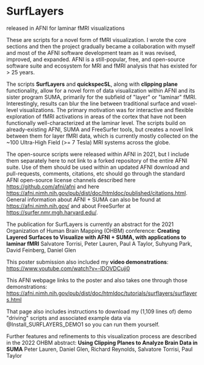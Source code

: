 # SurfLayers
released in AFNI for laminar fMRI visualizations

These are scripts for a novel form of fMRI visualization. I wrote the core sections and then the project gradually became a collaboration with myself and most of the AFNI software development team as it was revised, improved, and expanded. AFNI is a still-popular, free, and open-source software suite and ecosystem for MRI and fMRI analysis that has existed for > 25 years. 

The scripts **SurfLayers** and **quickspecSL**, along with **clipping plane** functionality, allow for a novel form of data visualization within AFNI and its sister program SUMA, primarily for the subfield of "layer" or "laminar" fMRI. Interestingly, results can blur the line between traditional surface and voxel-level visualizations. The primary motivation was for interactive and flexible exploration of fMRI activations in areas of the cortex that have not been functionally well-characterized at the laminar level. The scripts build on already-existing AFNI, SUMA and FreeSurfer tools, but creates a novel link between them for layer fMRI data, which is currently mostly collected on the ~100 Ultra-High Field (>= 7 Tesla) MRI systems across the globe.

The open-source scripts were released within AFNI in 2021, but I include them separately here to not link to a forked repository of the entire AFNI suite. Use of them should be used within an updated AFNI download and pull-requests, comments, citations, etc should go through the standard AFNI open-source license channels described here https://github.com/afni/afni and here https://afni.nimh.nih.gov/pub/dist/doc/htmldoc/published/citations.html. General information about AFNI + SUMA can also be found at https://afni.nimh.nih.gov/ and about FreeSurfer at https://surfer.nmr.mgh.harvard.edu/. 

The publication for SurfLayers is currently an abstract for the 2021 Organization of Human Brain Mapping (OHBM) conference: 
**Creating Layered Surfaces to Visualize with AFNI + SUMA, with applications to laminar fMRI**
Salvatore Torrisi, Peter Lauren, Paul A Taylor, Suhyung Park, David Feinberg, Daniel Glen

This poster submission also included my **video demonstrations**:
https://www.youtube.com/watch?v=-lDOVDCuji0

This AFNI webpage links to the poster and also takes one through those demonstrations:
https://afni.nimh.nih.gov/pub/dist/doc/htmldoc/tutorials/surflayers/surflayers.html

That page also includes instructions to download my (1,109 lines of) demo "driving" scripts and associated example data via @Install_SURFLAYERS_DEMO1 so you can run them yourself.

Further features and refinements to this visualization process are described in the 2022 OHBM abstract:
**Using Clipping Planes to Analyze Brain Data in SUMA**
Peter Lauren, Daniel Glen, Richard Reynolds, Salvatore Torrisi, Paul Taylor
